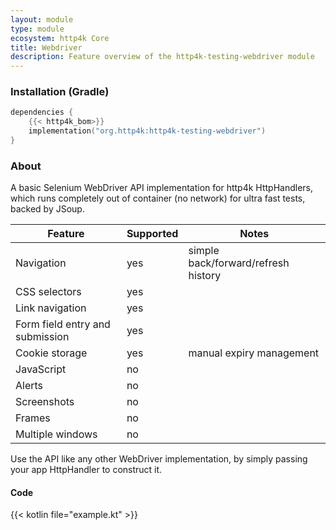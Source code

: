 ```yaml
---
layout: module
type: module
ecosystem: http4k Core
title: Webdriver
description: Feature overview of the http4k-testing-webdriver module
---
```



### Installation (Gradle)

```kotlin
dependencies {
    {{< http4k_bom>}}
    implementation("org.http4k:http4k-testing-webdriver")
}
```

### About

A basic Selenium WebDriver API implementation for http4k HttpHandlers, which runs completely out of container (no network) for ultra fast tests, backed by JSoup.

| Feature | Supported | Notes |
|---------|-----------|-------|
| Navigation|yes|simple back/forward/refresh history|
| CSS selectors|yes||
| Link navigation|yes||
| Form field entry and submission|yes||
| Cookie storage|yes|manual expiry management|
| JavaScript|no||
| Alerts|no||
| Screenshots|no||
| Frames|no||
| Multiple windows|no||

Use the API like any other WebDriver implementation, by simply passing your app HttpHandler to construct it.

#### Code

{{< kotlin file="example.kt" >}}

[http4k]: https://http4k.org

